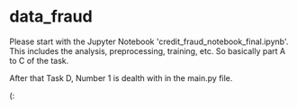 # data_fraud

Please start with the Jupyter Notebook 'credit_fraud_notebook_final.ipynb'. This includes the analysis, preprocessing, training, etc. So basically part A to C of the task.

After that Task D, Number 1 is dealth with in the main.py file.

(: